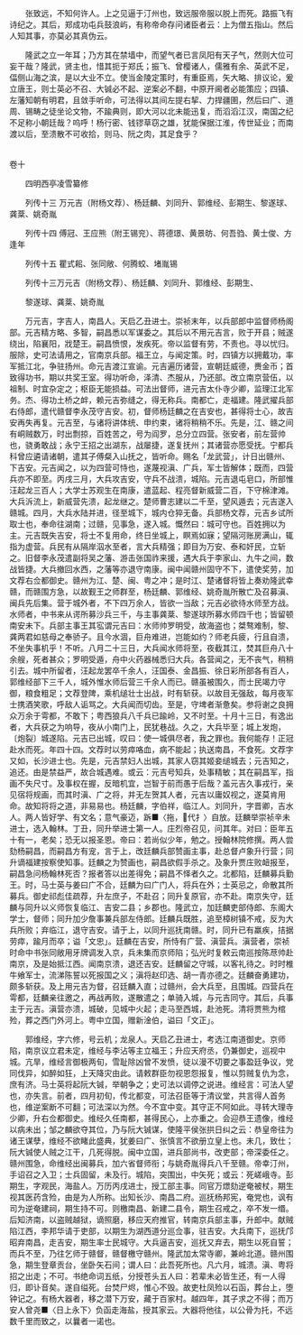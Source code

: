 <!-- { "loadSidebar": true } -->
　　张致远，不知何许人。上之见逼于汀州也，致远服帝服以脱上而死。路振飞有诗纪之。其后，郑成功屯兵鼓浪屿，有称帝命存问诸臣者云：上为僧五指山。然后人知其事，亦莫必其真伪云。

　　隆武之立一年耳；乃方其在禁墙中，而望气者已言凤阳有天子气，然则大位可妄干哉？隆武，贤主也，惜其扼于郑氏；振飞、曾樱诸人，儒雅有余、英武不足，偪侧山海之滨，是以大业不立。使当金陵定策时，有重臣焉，矢大略、排议论，爰立唐王，则士英必不召、大铖必不起、逆案必不翻，中原开阃者必能策应；四镇、左藩知朝有明君，且敛手听命，可法得以其间左提右挈、力捍疆圉，然后曰广、道周、锡畴之徒坐论文物，不踰典则，即大河以北未能迅复，而滔滔江汉，南国之纪不足称小朝廷哉？呜呼！杨行密、钱镠草窃之雄，犹能保据江淮，传世延业；而南渡以后，至溃散不可收拾，则马、阮之肉，其足食乎？  
　 

卷十

　　四明西亭凌雪纂修

　　列传十三 万元吉（附杨文荐）、杨廷麟、刘同升、郭维经、彭期生、黎遂球、龚棻、姚奇胤

　　列传十四 傅冠、王应熊（附王锡兖）、蒋德璟、黄景昉、何吾驺、黄士俊、方逢年

　　列传十五 瞿式耜、张同敞、何腾蛟、堵胤锡

　　列传十三万元吉（附杨文荐）、杨廷麟、刘同升、郭维经、彭期生、

　　黎遂球、龚棻、姚奇胤

　　万元吉，字吉人，南昌人。天启乙丑进士。崇祯末年，以兵部郎中监督师杨阁部。元吉精方略、多智，嗣昌悉以军谋委之。其后以不用元吉言，败于开县；贼遂绕出，陷襄阳，戕楚王。嗣昌愤恨，发疾死。帝以监督有劳，不责也。寻以忧归。服除，史可法请用之，官南京兵部。福王立，与闻定策。时，四镇方以拥戴功，率军抵江北，争驻扬州。命元吉渡江宣谕。元吉遍历诸营，宣朝廷威德，赉金币；首致得功书，期以共奖王室。得功听命，泽清、杰服从，乃还部。改立南京营伍，以祖制、时宜杂定之；枢臣无能损益。可法出督师，进元吉太仆寺少卿，监理江北军务。杰、得功土桥之衅，赖元吉弥缝之，得无称兵。南都亡，走福建。隆武擢兵部右侍郎，遣代赣督李永茂守吉安。初，督师杨廷麟之在吉安也，甚得将士心，故吉安再失再复。元吉至，与诸将讲体统、申约束，诸将稍稍不乐。先是，江、赣之间有峒贼数万，时出剽掠，百姓苦之，号为阎罗，总分立四营。张安者，前左营帅也，骁勇敢战；永宁王招之出湖东，战屡捷，遂复抚州；其诸营亦愿受抚。宁都兵科曾应遴请诸朝，遣其子傅粲入山抚之，皆听命。赐名「龙武营」，计日出赣州、下吉安。元吉闻之，以为四营可恃也，遂蔑视滇、广兵，军士皆解体；既而，四营兵亦不即至。丙戌三月，大兵攻吉安，守兵不战溃，城陷。元吉退屯皂口，所部惟汪起龙三百人；大学士苏观生在南康，遣蓝起、程亮督新威营二百，下守棉津滩。大兵泝流上，新威营先溃，起龙继之。楚师曹志建以二千至，望风遁去；元吉遂入赣城。四月，大兵水陆并进，径至城下，城内仓猝无备。兵部杨文荐，元吉乡试所取士也，奉命往湖南；过赣，见事急，遂入城。慨然曰：城可守也。百姓拥以为主。元吉既失吉安，将士不复用命，终日坐城上，瞑焉如寐；望隔河账房满山，辄指为虚营。兵民有从隔岸泅水至者，言大兵精强；即目为万安、泰和奸民，立斩之。旧督李永茂遣副将吴之藩、游击张国祚来援，遇大兵于李家山、九牛之间，数战皆捷。大兵撤回水西，之藩等亦退守南康。闽中闻赣州固守不下，遣使奖劳，加文荐右佥都御史。赣州为江、楚、闽、粤之冲；是时江、楚诸督将皆上奏劝隆武幸赣，而赣围方急，以故觐王之师群至，杨廷麟、郭维经、姚奇胤所散亡及召募滇、闽兵先后集。营于城外者，不下四万余人，皆欲一当敌；元吉必欲待水师至方战。水师者，中书来从谔所募沙兵三千，与主事龚棻、黎遂球所募水师四千也；皆留顿南安未下。兵部主事王其宖谓元吉曰：水师帅罗明受，故海盗也；桀骜难制，黎、龚两君如慈母之奉骄子。且今水涸，巨舟难进，岂能如约？师老兵疲，行且自溃，不坐失事机乎！不听。八月二十三日，大兵闻水师将至，夜截其江，焚其巨舟八十余艘，死者甚众；罗明受遁，舟中火药器械悉归大兵。各营闻之，无不丧气，稍稍引去。城中所留者，汪起龙罢卒千余人，汪国泰、金昌振、徐日彩所部各有百人，郭维经部下三千人，城外惟水师后营三千余人而已。赣虽被围久，而士民竭力守御，粮食粗足；文荐登陴，乘机缒壮士出战，时有斩获。以故目无强敌，每月夜军士携酒笑歌，呼敌人诟骂之。大兵闻而切齿。至是，守埤者渐惫矣。参将谢之良拥众万余于雩都，不敢下；粤西狼兵八千兵已踰岭，又不时至。十月十三日，有逸出者，大兵获之为响导，夜从小南门上，民犹巷战。久之，大兵毕至；城上发炮，〔炮裂〕城遂陷。元吉已出城，叹曰：使一城俱尽者，我之罪也。我何能存！正冠赴水而死。年四十四。文荐时以劳瘁咯血，病不能起；执送南昌，不食死。文荐字又如，长沙进士也。先是，元吉禁妇人出城，其家人窃其姬妾缒城去；元吉知之，追还。由是禁益严，故合城遇难。或云：元吉号知兵，处事精敏；其在嗣昌军，指画不失尺寸。及事权在握，反暗机宜，岂智于前而愚于后哉？盖元吉久事戎行，亲见宿将规画，而其时滇、广之将，并无左贺其人者，元吉以庸奴视之，遂莫肯用命。故知将将之道，非易易也。杨廷麟，字伯祥，临江人。刘同升，字晋卿，吉水人。两人皆好学、有文名；意气豪迈，跅■〈拖，代扌〉自放。廷麟举崇祯辛未进士，选入翰林。丁丑，同升举进士第一人。庄烈帝召见，问其年。对曰：臣年五十有一，老矣；恐无以报圣恩。帝曰：若尚似少年，勉之。授翰林院修撰。两人尝劾杨嗣昌，而嗣昌方有宠，言于上，改廷麟兵部赞画主事，赴总督卢象升行营；同升谪福建按察使知事。廷麟之为赞画也，嗣昌欲假手杀之。及象升贾庄败衄报至，嗣昌急问杨翰林死否？报者答以出差得免；嗣昌不怿者久之。北都陷，廷麟募兵勤王。时，马士英与姜曰广不合，廷麟为曰广门人，将兵在外；士英忌之，命散其所募兵。御史祁彪佳疏荐，升左庶子，不赴召；同升复原官，亦不赴。南京失守，廷麟与同升以义师恢复临江、吉安二县；乡郡也。隆武立，加廷麟吏部侍郎、东阁大学士，督师；同升加少詹事兼兵部左侍郎。廷麟兵既胜，追至樟树镇不戒，反为大兵所败；弃临江，退守吉安。请于上，以同升巡抚南赣。时，同升已有羸疾，拮据劳瘁，踰月而卒；谥「文忠」。廷麟在吉安，所恃有广营、滇营兵。滇营者，崇祯时命中书张同敞用牙牌调发入京，兵未集而京师陷；弘光时复敕云南巡按陈荩帅赴南京，及是始抵江西。闻南京溃，退还吉安。廷麟留之守城，以客礼待之。时时椎牛飨军士，流涕陈誓以死报国之义；滇将赵印选、胡一青亦德之。廷麟奋勇建功，颇多斩获。及上用元吉为督，召廷麟入直；过赣州，会大兵至，且围城。四营兵在雩都，廷麟亲往邀之，再战再败，遂散遣之；单骑入城，与元吉同守。其后，兵事主于元吉。滇营亦溃，城破，见城中火起；走马至西城，赴池死。清将贾熊为棺殓，葬之西门外河上。粤中立国，赠新淦伯，谥曰「文正」。

　　郭维经，字六修，号云机；龙泉人。天启乙丑进士，考选江南道御史。京师陷，南京议立君未定，维经与李沾等主立福王；升应天府丞，仍兼御史，巡视中城。亢旱，维经言御极两旬，雪耻除凶曾不发愤，徒以漫不切要之事盈廷争议，党同伐异，如醉如狂，上天降灾由此。请敕群臣勿视恩怨报复，惟以剪贼复仇为念，庶有济。马士英将起阮大铖，举朝争之；史可法以调停之说进。维经言：可法人望也，亦失言。前者，四月初旬，传北都变，可法召臣等于清议堂，共言得人首务也，维逆案断不可翻；可法深以为然。今不宜中变。其守正不阿如此。寻转大理寺少卿，升右佥都御史。维经久任南都，甚得民心，上亦重之。会迎恭王遗像，维经以病未出；邹之麟欲夺其位，乃与阮大铖谋，使隆平侯张拱日纠之云：恭皇帝往为诸王谋孽，维经不欲睹此盛典，犹姜曰广、张慎言不欲册立皇上也。未几，致仕；阮大铖使人贼之江干，几死得脱。闽中立国，进兵部尚书，改吏部；帝深委任之。赣州围急，命维经出闽募兵，加六省督师衔；与姚奇胤得兵八千至赣。帝幸汀州，手诏召之入卫；士兵固留，未及行。城陷，突围出，中矢死；或云：死嵯峨寺。彭期生，字观民，海盐人。万历丙戌进士，授工部主事。同官万燝劾逆奄被杖，期生视其医药含殓，由是为人所称。出知长沙、南昌二府。巡抚杨邦宪，奄党也，讽有司为逆奄建祠，期生持不可。则檄南昌、新建二县令，期生召戒之，卒不发一缗。后知济南，以盗贼越狱，谪照磨，移应天府推官，转南京兵部主事，升郎中。献贼陷江西，李邦华请于吏部，以期生为湖西道分巡佥事，驻吉安。大兵南下，巡抚邝昭弃南昌，走吉安，期生率士民城守。大兵逼吉安，巡抚又弃去，期生以死自誓；而兵不至，乃往乞师于赣督，赣督檄守赣州。隆武加太常寺卿，兼岭北道。赣州围急，期生登章贡台，坐卧矢石间；谓人曰：此吾死所也。凡六月，城溃。滇、粤将招之出走；不可。书绝命词五纸，分授苍头五人曰：若辈未必皆生还，有一人得归，即讣音矣。遂自缢死。台焚尸烬，惟心不毁。故吏杜凤殓以石函，葬台上，堕钟记之。有杨大器者，移之潜下万安，藏于百家村。越四年，其子求之不得；而万安人曾尧■〈日上永下〉负函走海盐，授其家云。大器将他往，以公骨为托，不远数千里而致之，以曩者一诺也。

